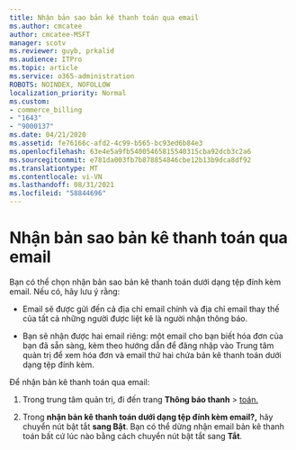 ```yaml
---
title: Nhận bản sao bản kê thanh toán qua email
ms.author: cmcatee
author: cmcatee-MSFT
manager: scotv
ms.reviewer: guyb, prkalid
ms.audience: ITPro
ms.topic: article
ms.service: o365-administration
ROBOTS: NOINDEX, NOFOLLOW
localization_priority: Normal
ms.custom:
- commerce_billing
- "1643"
- "9000137"
ms.date: 04/21/2020
ms.assetid: fe76166c-afd2-4c99-b565-bc93ed6b84e3
ms.openlocfilehash: 63e4e5a9fb54005465815540315cba92dcb3c2a6
ms.sourcegitcommit: e781da003fb7b878854846cbe12b13b9dca8df92
ms.translationtype: MT
ms.contentlocale: vi-VN
ms.lasthandoff: 08/31/2021
ms.locfileid: "58844696"
---
```

# <a name="receive-copy-of-your-billing-statement-in-email"></a>Nhận bản sao bản kê thanh toán qua email

Bạn có thể chọn nhận bản sao bản kê thanh toán dưới dạng tệp đính kèm email. Nếu có, hãy lưu ý rằng:
  
- Email sẽ được gửi đến cả địa chỉ email chính và địa chỉ email thay thế của tất cả những người được liệt kê là người nhận thông báo.

- Bạn sẽ nhận được hai email riêng: một email cho bạn biết hóa đơn của bạn đã sẵn sàng, kèm theo hướng dẫn để đăng nhập vào Trung tâm quản trị để xem hóa đơn và email thứ hai chứa bản kê thanh toán dưới dạng tệp đính kèm.

Để nhận bản kê thanh toán qua email:
  
1. Trong trung tâm quản trị, đi đến trang **Thông báo thanh** \> [toán.](https://go.microsoft.com/fwlink/p/?linkid=853212)

2. Trong **nhận bản kê thanh toán dưới dạng tệp đính kèm email?,** hãy chuyển nút bật tắt **sang Bật**. Bạn có thể dừng nhận email bản kê thanh toán bất cứ lúc nào bằng cách chuyển nút bật tắt sang **Tắt**.